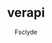 ---
layout: post
repolink: "https://github.com/fsclyde/verapi"
title: "verapi"
description: "Lambda function for automating Veracode static scans"
author: "Fsclyde"
author-link: "https://github.com/fsclyde/"
content-type: "other_integrations"
repo: "github"
repo_title: "verapi"
---